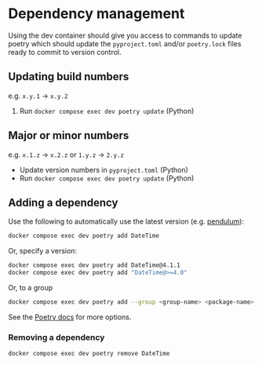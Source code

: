 # Dependency management

Using the dev container should give you access to commands to update poetry which should update the `pyproject.toml` and/or `poetry.lock` files ready to commit to version control.

## Updating build numbers

e.g. `x.y.1` -> `x.y.2`

1. Run `docker compose exec dev poetry update` (Python)

## Major or minor numbers

e.g. `x.1.z` -> `x.2.z` or `1.y.z` -> `2.y.z`

- Update version numbers in `pyproject.toml` (Python)
- Run `docker compose exec dev poetry update` (Python)

## Adding a dependency

Use the following to automatically use the latest version (e.g. [pendulum](https://pypi.org/project/pendulum/)):

```sh
docker compose exec dev poetry add DateTime
```

Or, specify a version:

```sh
docker compose exec dev poetry add DateTime@4.1.1
docker compose exec dev poetry add "DateTime@>=4.0"
```

Or, to a group

```sh
docker compose exec dev poetry add --group <group-name> <package-name>
```

See the [Poetry docs](https://python-poetry.org/docs/cli/#add) for more options.

### Removing a dependency

```sh
docker compose exec dev poetry remove DateTime
```
